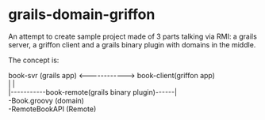 grails-domain-griffon
=====================

An attempt to create sample project made of 3 parts talking via RMI: a grails server, a griffon client and a grails binary plugin with domains in the middle.

The concept is:
 

 book-svr (grails app) <------------> book-client(griffon app)   
   |                                                  |   
   |-----------book-remote(grails binary plugin)------|   
                     -Book.groovy (domain)   
                     -RemoteBookAPI (Remote)   
